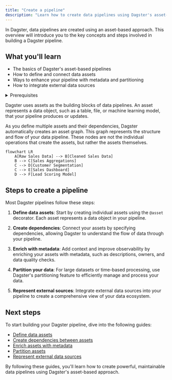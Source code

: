 ```yaml
---
title: "Create a pipeline"
description: "Learn how to create data pipelines using Dagster's asset-based approach"
---
```


In Dagster, data pipelines are created using an asset-based approach. This overview will introduce you to the key concepts and steps involved in building a Dagster pipeline.

## What you'll learn

- The basics of Dagster's asset-based pipelines
- How to define and connect data assets
- Ways to enhance your pipeline with metadata and partitioning
- How to integrate external data sources

<details>
  <summary>Prerequisites</summary>

Before continuing, you should:
- Have Dagster installed. Refer to the [Installation guide](/getting-started/installation) for more information.
- Complete the [Quickstart](/getting-started/quickstart)

</details>

Dagster uses assets as the building blocks of data pipelines. An asset represents a data object, such as a table, file, or machine learning model, that your pipeline produces or updates.

As you define multiple assets and their dependencies, Dagster automatically creates an asset graph. This graph represents the structure and flow of your data pipeline. These nodes are not the individual operations that create the assets, but rather the assets themselves.

```mermaid
flowchart LR
    A[Raw Sales Data] --> B[Cleaned Sales Data]
    B --> C[Sales Aggregations]
    C --> D[Customer Segmentation]
    C --> E[Sales Dashboard]
    D --> F[Lead Scoring Model]
```

## Steps to create a pipeline

Most Dagster pipelines follow these steps:

1. **Define data assets**: Start by creating individual assets using the `@asset` decorator. Each asset represents a data object in your pipeline.

2. **Create dependencies**: Connect your assets by specifying dependencies, allowing Dagster to understand the flow of data through your pipeline.

3. **Enrich with metadata**: Add context and improve observability by enriching your assets with metadata, such as descriptions, owners, and data quality checks.

4. **Partition your data**: For large datasets or time-based processing, use Dagster's partitioning feature to efficiently manage and process your data.

5. **Represent external sources**: Integrate external data sources into your pipeline to create a comprehensive view of your data ecosystem.

## Next steps

To start building your Dagster pipeline, dive into the following guides:

- [Define data assets](/guides/data-assets)
- [Create dependencies between assets](/guides/asset-dependencies)
- [Enrich assets with metadata](/guides/metadata)
- [Partition assets](/guides/partitioning)
- [Represent external data sources](/guides/external-assets)

By following these guides, you'll learn how to create powerful, maintainable data pipelines using Dagster's asset-based approach.
